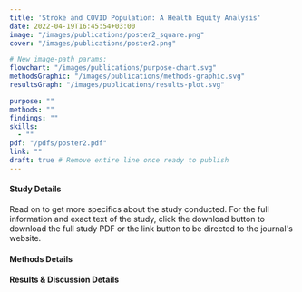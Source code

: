 ```yaml
---
title: 'Stroke and COVID Population: A Health Equity Analysis'
date: 2022-04-19T16:45:54+03:00
image: "/images/publications/poster2_square.png"
cover: "/images/publications/poster2.png"

# New image‐path params:
flowchart: "/images/publications/purpose-chart.svg"
methodsGraphic: "/images/publications/methods-graphic.svg"
resultsGraph: "/images/publications/results-plot.svg"

purpose: ""
methods: ""
findings: ""
skills:
  - ""
pdf: "/pdfs/poster2.pdf"
link: ""
draft: true # Remove entire line once ready to publish 
---
```


#### Study Details
Read on to get more specifics about the study conducted. For the full information and exact text of the study, click the download button to download the full study PDF or the link button to be directed to the journal's website.

#### Methods Details


#### Results & Discussion Details
